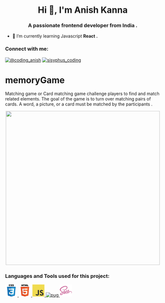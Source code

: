 <h1 align="center">Hi 👋, I'm Anish Kanna</h1>
<h3 align="center">A passionate frontend developer from India .</h3>

- 🌱 I’m currently learning Javascript **React .**

<h3 align="left">Connect with me:</h3>
<p align="left">
<a href="https://codepen.io/@coding_anish" target="blank"><img align="center" src="https://raw.githubusercontent.com/rahuldkjain/github-profile-readme-generator/master/src/images/icons/Social/codepen.svg" alt="@coding_anish" height="30" width="40" /></a>
<a href="https://twitter.com/sisyphus_coding" target="blank"><img align="center" src="https://raw.githubusercontent.com/rahuldkjain/github-profile-readme-generator/master/src/images/icons/Social/twitter.svg" alt="sisyphus_coding" height="30" width="40" /></a>
</p>



# memoryGame
Matching game or Card matching game challenge players to find and match related elements. The goal of the game is to turn over matching pairs of cards. A word, a picture, or a card must be matched by the participants .
<p align="center" style="border-radius:10px;">
  <img width="500" height="500" src="https://i.ibb.co/vqHZvsM/Screen-Shot-2022-01-04-at-10-50-15.png">
</p>



<h3 align="left">Languages and Tools used for this project:</h3>
<p align="left"> <a href="https://www.w3schools.com/css/" target="_blank" rel="noreferrer"> <img src="https://raw.githubusercontent.com/devicons/devicon/master/icons/css3/css3-original-wordmark.svg" alt="css3" width="40" height="40"/> </a> <a href="https://www.w3.org/html/" target="_blank" rel="noreferrer"> <img src="https://raw.githubusercontent.com/devicons/devicon/master/icons/html5/html5-original-wordmark.svg" alt="html5" width="40" height="40"/> </a> <a href="https://developer.mozilla.org/en-US/docs/Web/JavaScript" target="_blank" rel="noreferrer"> <img src="https://raw.githubusercontent.com/devicons/devicon/master/icons/javascript/javascript-original.svg" alt="javascript" width="40" height="40"/> </a> <a href="https://pugjs.org" target="_blank" rel="noreferrer"> <img src="https://cdn.worldvectorlogo.com/logos/pug.svg" alt="pug" width="40" height="40"/> </a> <a href="https://sass-lang.com" target="_blank" rel="noreferrer"> <img src="https://raw.githubusercontent.com/devicons/devicon/master/icons/sass/sass-original.svg" alt="sass" width="40" height="40"/> </a> </p>

